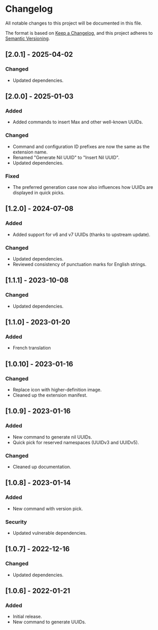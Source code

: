 # Changelog

All notable changes to this project will be documented in this file.

The format is based on [Keep a Changelog](https://keepachangelog.com/en/1.0.0/),
and this project adheres to [Semantic Versioning](https://semver.org/spec/v2.0.0.html).

## [2.0.1] - 2025-04-02

### Changed

- Updated dependencies.

## [2.0.0] - 2025-01-03

### Added

- Added commands to insert Max and other well-known UUIDs.

### Changed

- Command and configuration ID prefixes are now the same as the extension name.
- Renamed "Generate Nil UUID" to "Insert Nil UUID".
- Updated dependencies.

### Fixed

- The preferred generation case now also influences how UUIDs are displayed in quick picks. 

## [1.2.0] - 2024-07-08

### Added

- Added support for v6 and v7 UUIDs (thanks to upstream update).

### Changed

- Updated dependencies.
- Reviewed consistency of punctuation marks for English strings. 

## [1.1.1] - 2023-10-08

### Changed

- Updated dependencies.

## [1.1.0] - 2023-01-20

### Added

- French translation

## [1.0.10] - 2023-01-16

### Changed

- Replace icon with higher-definition image.
- Cleaned up the extension manifest.

## [1.0.9] - 2023-01-16

### Added

- New command to generate nil UUIDs.
- Quick pick for reserved namespaces (UUIDv3 and UUIDv5).

### Changed

- Cleaned up documentation.

## [1.0.8] - 2023-01-14

### Added

- New command with version pick.

### Security

- Updated vulnerable dependencies.

## [1.0.7] - 2022-12-16

### Changed

- Updated dependencies.

## [1.0.6] - 2022-01-21

### Added

- Initial release.
- New command to generate UUIDs.

